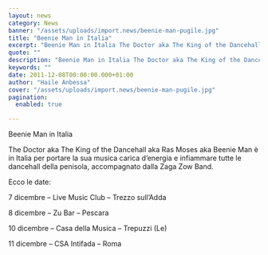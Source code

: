 ```yaml
---
layout: news
category: News
banner: "/assets/uploads/import.news/beenie-man-pugile.jpg"
title: "Beenie Man in Italia"
excerpt: "Beenie Man in Italia The Doctor aka The King of the Dancehall aka Ras Moses aka Beenie Man è in Italia per portare la sua musica carica d’energia e infiammare tutte le dancehall della penisola, accompagnato dalla Zaga Zow Band. Ecco le date: 7 dicembre – Live Music Club – Trezzo sull’Adda 8 dicembre – [&hellip"
quote: ""
description: "Beenie Man in Italia The Doctor aka The King of the Dancehall aka Ras Moses aka Beenie Man è in Italia per portare la sua musica carica d’energia e infiammare tutte le dancehall della penisola, accompagnato dalla Zaga Zow Band. Ecco le date: 7 dicembre – Live Music Club – Trezzo sull’Adda 8 dicembre – [&hellip"
keywords: ""
date: 2011-12-08T00:00:00.000+01:00
author: "Haile Anbessa"
cover: "/assets/uploads/import.news/beenie-man-pugile.jpg"
pagination:
  enabled: true

---
```


Beenie Man in Italia

The Doctor aka The King of the Dancehall aka Ras Moses aka Beenie Man è in Italia per portare la sua musica carica d’energia e infiammare tutte le dancehall della penisola, accompagnato dalla Zaga Zow Band.

Ecco le date:

7 dicembre – Live Music Club – Trezzo sull’Adda

8 dicembre – Zu Bar – Pescara

10 dicembre – Casa della Musica – Trepuzzi (Le)

11 dicembre – CSA Intifada – Roma